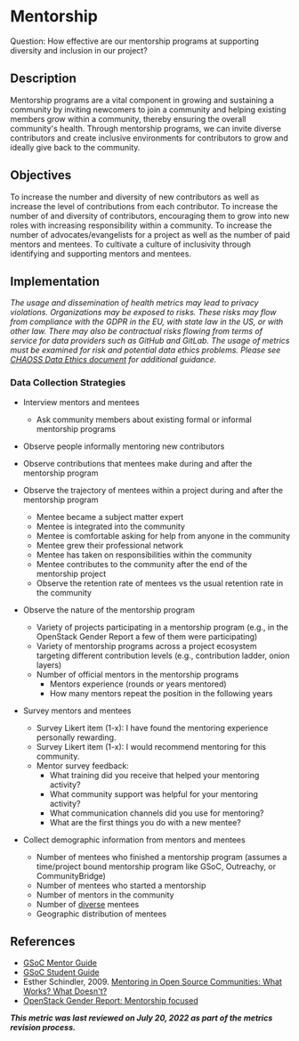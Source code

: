 # Mentorship

Question: How effective are our mentorship programs at supporting diversity and inclusion in our project?

## Description

Mentorship programs are a vital component in growing and sustaining a community by inviting newcomers to join a community and helping existing members grow within a community, thereby ensuring the overall community's health. Through mentorship programs, we can invite diverse contributors and create inclusive environments for contributors to grow and ideally give back to the community.

## Objectives

To increase the number and diversity of new contributors as well as increase the level of contributions from each contributor. To increase the number of and diversity of contributors, encouraging them to grow into new roles with increasing responsibility within a community. To increase the number of advocates/evangelists for a project as well as the number of paid mentors and mentees. To cultivate a culture of inclusivity through identifying and supporting mentors and mentees.

## Implementation
*The usage and dissemination of health metrics may lead to privacy violations. Organizations may be exposed to risks. These risks may flow from compliance with the GDPR in the EU, with state law in the US, or with other law. There may also be contractual risks flowing from terms of service for data providers such as GitHub and GitLab. The usage of metrics must be examined for risk and potential data ethics problems. Please see [CHAOSS Data Ethics document](https://github.com/chaoss/community/blob/main/data-use-statement.md) for additional guidance.*

### Data Collection Strategies

- Interview mentors and mentees
     - Ask community members about existing formal or informal mentorship programs

- Observe people informally mentoring new contributors

- Observe contributions that mentees make during and after the mentorship program

- Observe the trajectory of mentees within a project during and after the mentorship program
    - Mentee became a subject matter expert
    - Mentee is integrated into the community
    - Mentee is comfortable asking for help from anyone in the community
    - Mentee grew their professional network
    - Mentee has taken on responsibilities within the community
    - Mentee contributes to the community after the end of the mentorship project
    - Observe the retention rate of mentees vs the usual retention rate in the community

- Observe the nature of the mentorship program
    - Variety of projects participating in a mentorship program (e.g., in the OpenStack Gender Report a few of them were participating)
    - Variety of mentorship programs across a project ecosystem targeting different contribution levels (e.g., contribution ladder, onion layers)
    - Number of official mentors in the mentorship programs
        * Mentors experience (rounds or years mentored)
        * How many mentors repeat the position in the following years

- Survey mentors and mentees
    - Survey Likert item (1-x): I have found the mentoring experience personally rewarding.
    - Survey Likert item (1-x): I would recommend mentoring for this community.
    - Mentor survey feedback:
        * What training did you receive that helped your mentoring activity?
        * What community support was helpful for your mentoring activity?
        * What communication channels did you use for mentoring?
        * What are the first things you do with a new mentee?

- Collect demographic information from mentors and mentees
    - Number of mentees who finished a mentorship program (assumes a time/project bound mentorship program like GSoC, Outreachy, or CommunityBridge)
    - Number of mentees who started a mentorship
    - Number of mentors in the community
    - Number of [diverse](https://github.com/chaoss/wg-diversity-inclusion/tree/master/demographic-data) mentees
    - Geographic distribution of mentees

## References

- [GSoC Mentor Guide](https://google.github.io/gsocguides/mentor/)
- [GSoC Student Guide](http://google.github.io/gsocguides/student/)
- Esther Schindler, 2009. [Mentoring in Open Source Communities: What Works? What Doesn't?](https://www.itworld.com/article/2768355/mentoring-in-open-source-communities--what-works--what-doesn-t-.html)
- [OpenStack Gender Report: Mentorship focused](https://superuser.openstack.org/wp-content/uploads/2018/06/Gender-Diversity-Analysis-in-the-OpenStack-Community-2018.pdf)

***This metric was last reviewed on July 20, 2022 as part of the metrics revision process.***


